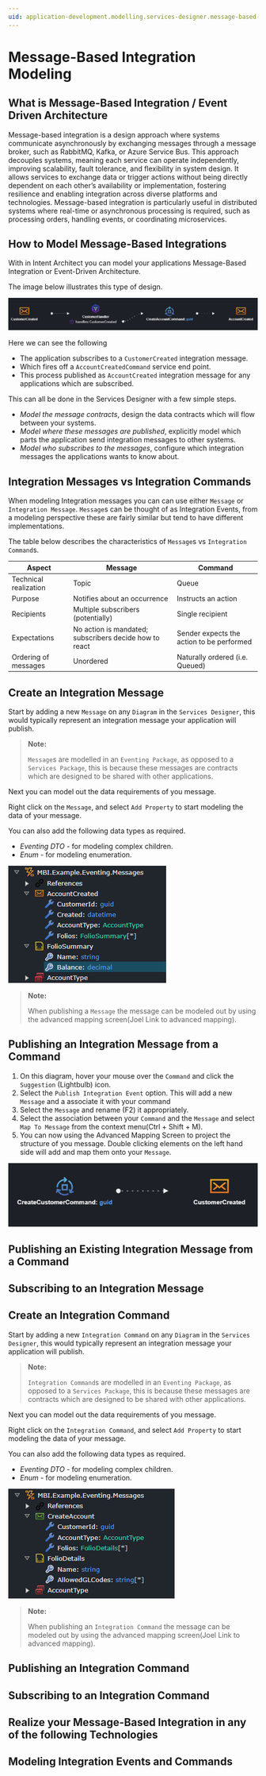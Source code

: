 ```yaml
---
uid: application-development.modelling.services-designer.message-based-integration-modeling
---
```

# Message-Based Integration Modeling

## What is Message-Based Integration / Event Driven Architecture

Message-based integration is a design approach where systems communicate asynchronously by exchanging messages through a message broker, such as RabbitMQ, Kafka, or Azure Service Bus. This approach decouples systems, meaning each service can operate independently, improving scalability, fault tolerance, and flexibility in system design. It allows services to exchange data or trigger actions without being directly dependent on each other’s availability or implementation, fostering resilience and enabling integration across diverse platforms and technologies. Message-based integration is particularly useful in distributed systems where real-time or asynchronous processing is required, such as processing orders, handling events, or coordinating microservices.

## How to Model Message-Based Integrations

With in Intent Architect you can model your applications Message-Based Integration or Event-Driven Architecture.

The image below illustrates this type of design.

![Message Based Integration](./images/message-based-integration.png)

Here we can see the following

- The application subscribes to a `CustomerCreated` integration message.
- Which fires off a `AccountCreatedCommand` service end point.
- This process published as `AccountCreated` integration message for any applications which are subscribed.

This can all be done in the Services Designer with a few simple steps.

- *Model the message contracts*, design the data contracts which will flow between your systems.
- *Model where these messages are published*, explicitly model which parts the application send integration messages to other systems.
- *Model who subscribes to the messages*, configure which integration messages the applications wants to know about.

## Integration Messages vs Integration Commands

When modeling Integration messages you can can use either `Message` or `Integration Message`. `Message`s can be thought of as Integration Events, from a modeling perspective these are fairly similar but tend to have different implementations.

The table below describes the characteristics of `Message`s vs `Integration Command`s.

| Aspect  | Message | Command |
| --------| ------- |--------|
| Technical realization | Topic | Queue |
| Purpose  | Notifies about an occurrence | Instructs an action |
| Recipients | Multiple subscribers (potentially) | Single recipient |
| Expectations | No action is mandated; subscribers decide how to react | Sender expects the action to be performed |
| Ordering of messages |Unordered | Naturally ordered (i.e. Queued) |

## Create an Integration Message

Start by adding a new `Message` on any `Diagram` in the `Services Designer`, this would typically represent an integration message your application will publish.

> **Note:**
>
> `Message`s are modelled in an `Eventing Package`, as opposed to a `Services Package`, this is because these messages are contracts which are designed to be shared with other applications.

Next you can model out the data requirements of you message.

Right click on the `Message`, and select `Add Property` to start modeling the data of your message.

You can also add the following data types as required.

- *Eventing DTO* - for modeling complex children.
- *Enum* - for modeling enumeration.

![Modeled Message](./images/message-modeling.png)

> **Note:**
>
> When publishing a `Message` the message can be modeled out by using the advanced mapping screen(Joel Link to advanced mapping).

## Publishing an Integration Message from a Command

1. On this diagram, hover your mouse over the `Command` and click the `Suggestion` (Lightbulb) icon.
2. Select the `Publish Integration Event` option.
This will add a new `Message` and a associate it with your command
3. Select the `Message` and rename (F2) it appropriately.
4. Select the association between your `Command` and the `Message` and select `Map To Message` from the context menu(Ctrl + Shift + M).
5. You can now using the Advanced Mapping Screen to project the structure of you message.
Double clicking elements on the left hand side will add and map them onto your `Message`.

![Modeled Message](./images/publish-event-from-command.png)

## Publishing an Existing Integration Message from a Command

## Subscribing to an Integration Message

## Create an Integration Command

Start by adding a new `Integration Command` on any `Diagram` in the `Services Designer`, this would typically represent an integration message your application will publish.

> **Note:**
>
> `Integration Command`s are modelled in an `Eventing Package`, as opposed to a `Services Package`, this is because these messages are contracts which are designed to be shared with other applications.

Next you can model out the data requirements of you message.

Right click on the `Integration Command`, and select `Add Property` to start modeling the data of your message.

You can also add the following data types as required.

- *Eventing DTO* - for modeling complex children.
- *Enum* - for modeling enumeration.

![Modeled Message](./images/integration-command-modeling.png)

> **Note:**
>
> When publishing an `Integration Command` the message can be modeled out by using the advanced mapping screen(Joel Link to advanced mapping).

## Publishing an Integration Command

## Subscribing to an Integration Command

## Realize your Message-Based Integration in any of the following Technologies

## Modeling Integration Events and Commands
